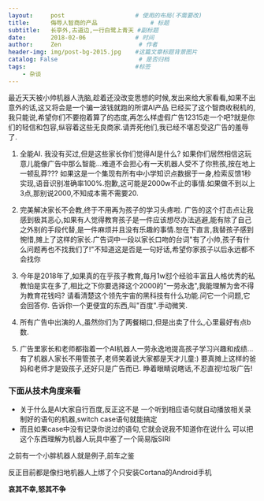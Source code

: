 ```yaml
---
layout:     post                    # 使用的布局(不需要改)
title:      侮辱人智商的产品               # 标题
subtitle:   长亭外,古道边,一行白鹭上青天 #副标题
date:       2018-02-06              # 时间
author:     Zen                      # 作者
header-img: img/post-bg-2015.jpg    #这篇文章标题背景图片
catalog: False                       # 是否归档
tags:                               #标签
    - 杂谈
---
```


最近天天被小帅机器人洗脑,趁着还没改变思想的时候,发出来给大家看看,如果不出意外的话,这又将会是一个骗一波钱就跑的所谓AI产品
已经买了这个智商收税机的,我只能说,希望你们不要抱着算了的态度,再怎么样虚假广告12315走一个吧?就是你们的轻信和包容,纵容着这些无良商家.请弄死他们,我已经不堪忍受这广告的羞辱了.
1. 全能AI.
我没有买过,但是这些家长你们觉得AI是什么?
如果你们居然相信这玩意儿能像广告中那么智能...难道不会担心有一天机器人受不了你熊孩,按在地上一顿乱莽???
如果这是一个集现有所有中小学知识点数据于一身,检索反馈1秒实现,语音识别准确率100%.抱歉,这可能是2000w不止的事情.如果做不到以上3点,那别说2000,不知成本需不需要20.

2. 完美解决家长不会教,终于不用再为孩子的学习头疼啦.
广告的这个打击点让我感到极其恶心,如果有人觉得教育孩子是一件应该想尽办法逃避,能有除了自己之外别的手段代替,是一件麻烦并且没有乐趣的事情.恕在下直言,我替孩子感到惋惜,摊上了这样的家长.广告词中一段以家长口吻的台词"有了小帅,孩子有什么问题再也不找我们了!"不知道这是否是一句好话,希望你家孩子以后永远都不会找你

3. 今年是2018年了,如果真的在乎孩子教育,每月1w怼个经验丰富且人格优秀的私教怕是实在多了,相比之下你要选择这个2000的"一劳永逸",我能理解为舍不得为教育花钱吗?
请看清楚这个领先宇宙的黑科技有什么功能.问它一个问题,它会回答你.
告诉你一个更便宜的东西,叫"百度".手动微笑.

4. 所有广告中出演的人,虽然你们为了两餐糊口,但是出卖了什么,心里最好有点b数.

5. 广告里家长和老师都指着一个AI机器人一劳永逸地提高孩子学习兴趣和成绩...
有了机器人家长不用管孩子,老师笑着说大家都是天才儿童:)
要真摊上这样的爸妈和老师才是毁孩子,还好只是广告而已.
睁着眼睛说瞎话,不忍直视!垃圾广告!

### 下面从技术角度来看

+ 关于什么是AI大家自行百度,反正这不是
一个听到相应语句就自动播放相关录制好的语句的机器,switch case语句就能搞定
+ 而且如果case中没有记录你说过的语句,它就会说我不知道你在说什么
可以把这个东西理解为机器人玩具中塞了一个简易版SIRI

之前有一个小胖机器人就是例子,前车之鉴

反正目前都是像扫地机器人上绑了个只安装Cortana的Android手机

**哀其不幸,怒其不争**
